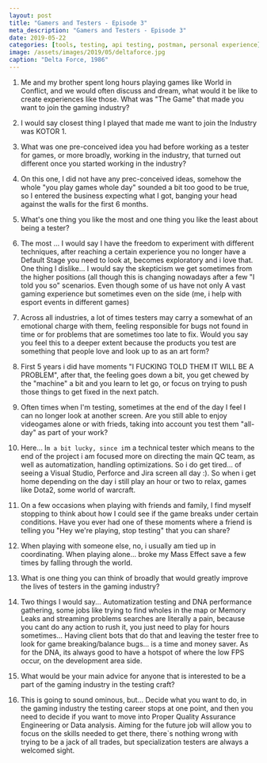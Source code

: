 ```yaml
---
layout: post
title: "Gamers and Testers - Episode 3"
meta_description: "Gamers and Testers - Episode 3"
date: 2019-05-22
categories: [tools, testing, api testing, postman, personal experience]
image: /assets/images/2019/05/deltaforce.jpg
caption: "Delta Force, 1986"
---
```


1. Me and my brother spent long hours playing games like World in Conflict, and we would often discuss and dream, what would it be like to create experiences like those. What was "The Game" that made you want to join the gaming industry?
1.  I would say closest thing I played that made me want to join the Industry was KOTOR 1. 


2. What was one pre-conceived idea you had before working as a tester for games, or more broadly, working in the industry, that turned out different once you started working in the industry?
2. On this one, I did not have any prec-conceived ideas, somehow the whole "you play games whole day" sounded a bit too good to be true, so I entered the business expecting what I got, banging your head against the walls for the first 6 months.


3. What's one thing you like the most and one thing you like the least about being a tester?
3. The most ... I would say I have the freedom to experiment with different techniques, after reaching a certain experience you no longer have a Default Stage you need to look at, becomes exploratory and i love that. One thing I dislike... I would say the skepticism we get sometimes from the higher positions (all though this is changing nowadays after a few "I told you so" scenarios. Even though some of us have not only A vast gaming experience but sometimes even on the side (me, i help with esport events in different games)


4. Across all industries, a lot of times testers may carry a somewhat of an emotional charge with them, feeling responsible for bugs not found in time or for problems that are sometimes too late to fix. Would you say you feel this to a deeper extent because the products you test are something that people love and look up to as an art form?
4. First 5 years i did have moments "I FUCKING TOLD THEM IT WILL BE A PROBLEM", after that, the feeling goes down a bit, you get chewed by the "machine" a bit and you learn to let go, or focus on trying to push those things to get fixed in the next patch.


5. Often times when I'm testing, sometimes at the end of the day I feel I can no longer look at another screen. Are you still able to enjoy videogames alone or with frieds, taking into account you test them "all-day" as part of your work?
5. Here... I`m a bit lucky, since i`m a technical tester which means to the end of the project i am focused more on directing the main QC team, as well as automatization, handling optimizations. So i do get tired... of seeing a Visual Studio, Perforce and Jira screen all day :). So when i get home depending on the day i still play an hour or two to relax, games like Dota2, some world of warcraft.



6. On a few occasions when playing with friends and family, I find myself stopping to think about how I could see if the game breaks under certain conditions. Have you ever had one of these moments where a friend is telling you "Hey we're playing, stop testing" that you can share?
6. When playing with someone else, no, i usually am tied up in coordinating. When playing alone... broke my Mass Effect save a few times by falling through the world.



7. What is one thing you can think of broadly that would greatly improve the lives of testers in the gaming industry?
7. Two things I would say... Automatization testing and DNA performance gathering, some jobs like trying to find wholes in the map or Memory Leaks and streaming problems searches are literally a pain, because you cant do any action to rush it, you just need to play for hours sometimes... Having client bots that do that and leaving the tester free to look for game breaking/balance bugs... is a time and money saver. As for the DNA, its always good to have a hotspot of where the low FPS occur, on the development area side.


8. What would be your main advice for anyone that is interested to be a part of the gaming industry in the testing craft?
8. This is going to sound ominous, but... Decide what you want to do, in the gaming industry the testing career stops at one point, and then you need to decide if you want to move into Proper Quality Assurance Engineering or Data analysis. Aiming for the future job will allow you to focus on the skills needed to get there, there`s nothing wrong with trying to be a jack of all trades, but specialization testers are always a welcomed sight.